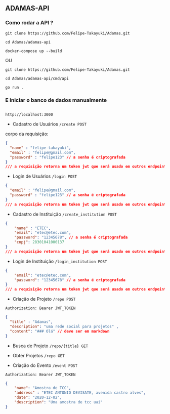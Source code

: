 ## ADAMAS-API

### Como rodar a API ?

```          
git clone https://github.com/Felipe-Takayuki/Adamas.git 

cd Adamas/adamas-api

docker-compose up --build
```
OU 
```
git clone https://github.com/Felipe-Takayuki/Adamas.git 

cd Adamas/adamas-api/cmd/api

go run .
``` 
### E iniciar o banco de dados manualmente
##

```http://localhost:3000```

- Cadastro de Usuários `/create POST`

corpo da requisição:  

```json
{ 
  "name" : "felipe-takayuki",
  "email" : "felipe@gmail.com",
  "password" : "felipe123" // a senha é criptografada
}
/// a requisição retorna um token jwt que será usado em outros endpoints 
```

- Login de Usuários `/login POST`
```json
{ 
  "email" : "felipe@gmail.com",
  "password" : "felipe123" // a senha é criptografada
}
/// a requisição retorna um token jwt que será usado em outros endpoints 
```
- Cadastro de Instituição `/create_institution POST`
```json
{
    "name" : "ETEC",
    "email": "etec@etec.com",
    "password": "12345678", // a senha é criptografada
    "cnpj": 28301041000137
}
/// a requisição retorna um token jwt que será usado em outros endpoints
```
- Login de Instituição `/login_institution POST`
```json
{
    "email": "etec@etec.com",
    "password": "12345678" // a senha é criptografada
}
/// a requisição retorna um token jwt que será usado em outros endpoints
```

- Criação de Projeto `/repo POST`

`Authorization: Bearer JWT_TOKEN`

```json
{
  "title" : "Adamas",
  "description": "uma rede social para projetos" ,
  "content": "### Olá" // deve ser em markdown
}
```

- Busca de Projeto `/repo/{title} GET`

- Obter Projetos `/repo GET`

- Criação do Evento `/event POST`

`Authorization: Bearer JWT_TOKEN`
```json 
{
    "name": "Amostra de TCC",
    "address" : "ETEC ANTONIO DEVISATE, avenida castro alves",
    "date": "2020-12-02",
    "description": "Uma amostra de tcc uai"
}